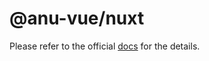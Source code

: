# @anu-vue/nuxt

Please refer to the official [docs](https://github.com/jd-solanki/anu/blob/main/docs/guide/getting-started/installation.md#nuxt) for the details.
